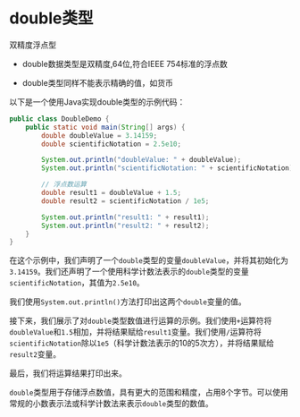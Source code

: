 # double类型

双精度浮点型

- double数据类型是双精度,64位,符合IEEE 754标准的浮点数

- double类型同样不能表示精确的值，如货币

以下是一个使用Java实现double类型的示例代码：

```java
public class DoubleDemo {
    public static void main(String[] args) {
        double doubleValue = 3.14159;
        double scientificNotation = 2.5e10;

        System.out.println("doubleValue: " + doubleValue);
        System.out.println("scientificNotation: " + scientificNotation);

        // 浮点数运算
        double result1 = doubleValue + 1.5;
        double result2 = scientificNotation / 1e5;

        System.out.println("result1: " + result1);
        System.out.println("result2: " + result2);
    }
}
```

在这个示例中，我们声明了一个`double`类型的变量`doubleValue`，并将其初始化为`3.14159`。我们还声明了一个使用科学计数法表示的`double`类型的变量`scientificNotation`，其值为`2.5e10`。

我们使用`System.out.println()`方法打印出这两个`double`变量的值。

接下来，我们展示了对`double`类型数值进行运算的示例。我们使用`+`运算符将`doubleValue`和`1.5`相加，并将结果赋给`result1`变量。我们使用`/`运算符将`scientificNotation`除以`1e5`（科学计数法表示的10的5次方），并将结果赋给`result2`变量。

最后，我们将运算结果打印出来。

`double`类型用于存储浮点数值，具有更大的范围和精度，占用8个字节。可以使用常规的小数表示法或科学计数法来表示`double`类型的数值。
